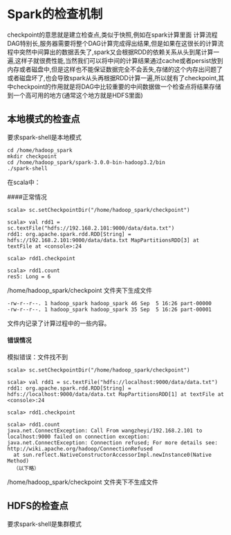 # Spark的检查机制

checkpoint的意思就是建立检查点,类似于快照,例如在spark计算里面 计算流程DAG特别长,服务器需要将整个DAG计算完成得出结果,但是如果在这很长的计算流程中突然中间算出的数据丢失了,spark又会根据RDD的依赖关系从头到尾计算一遍,这样子就很费性能,当然我们可以将中间的计算结果通过cache或者persist放到内存或者磁盘中,但是这样也不能保证数据完全不会丢失,存储的这个内存出问题了或者磁盘坏了,也会导致spark从头再根据RDD计算一遍,所以就有了checkpoint,其中checkpoint的作用就是将DAG中比较重要的中间数据做一个检查点将结果存储到一个高可用的地方(通常这个地方就是HDFS里面)


## 本地模式的检查点

 要求spark-shell是本地模式
 
	cd /home/hadoop_spark
	mkdir checkpoint
	cd /home/hadoop_spark/spark-3.0.0-bin-hadoop3.2/bin
	./spark-shell

在scala中：

####正常情况

	scala> sc.setCheckpointDir("/home/hadoop_spark/checkpoint")  
	
	scala> val rdd1 = sc.textFile("hdfs://192.168.2.101:9000/data/data.txt") 
	rdd1: org.apache.spark.rdd.RDD[String] = hdfs://192.168.2.101:9000/data/data.txt MapPartitionsRDD[3] at textFile at <console>:24
	
	scala> rdd1.checkpoint 
	
	scala> rdd1.count 
	res5: Long = 6                                                                  

/home/hadoop_spark/checkpoint 文件夹下生成文件

	-rw-r--r--. 1 hadoop_spark hadoop_spark 46 Sep  5 16:26 part-00000
	-rw-r--r--. 1 hadoop_spark hadoop_spark 35 Sep  5 16:26 part-00001

文件内记录了计算过程中的一些内容。

#### 错误情况

模拟错误：文件找不到

	scala> sc.setCheckpointDir("/home/hadoop_spark/checkpoint")  
	
	scala> val rdd1 = sc.textFile("hdfs://localhost:9000/data/data.txt")  
	rdd1: org.apache.spark.rdd.RDD[String] = hdfs://localhost:9000/data/data.txt MapPartitionsRDD[1] at textFile at <console>:24
	
	scala> rdd1.checkpoint 
	
	scala> rdd1.count 
	java.net.ConnectException: Call From wangzheyi/192.168.2.101 to localhost:9000 failed on connection exception: java.net.ConnectException: Connection refused; For more details see:  http://wiki.apache.org/hadoop/ConnectionRefused
	  at sun.reflect.NativeConstructorAccessorImpl.newInstance0(Native Method)
	  （以下略）


/home/hadoop_spark/checkpoint 文件夹下不生成文件



## HDFS的检查点

要求spark-shell是集群模式
 
 
 
 